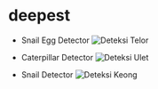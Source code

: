 # deepest
* Snail Egg Detector
![Deteksi Telor](https://user-images.githubusercontent.com/63577097/170852169-f16c41d4-4156-4469-9de7-5dee4e1e284c.jpg)

* Caterpillar Detector
![Deteksi Ulet](https://user-images.githubusercontent.com/63577097/170852215-af5e8640-6020-4cb6-a7c8-c7b48187c82b.jpg)

* Snail Detector
![Deteksi Keong](https://user-images.githubusercontent.com/63577097/170852225-2352a10e-fe81-427e-b69b-a67d91c0f838.jpg)

